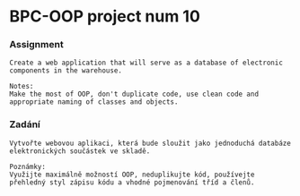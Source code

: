 # BPC-OOP project num 10

### Assignment 

    Create a web application that will serve as a database of electronic components in the warehouse.

    Notes:
    Make the most of OOP, don't duplicate code, use clean code and appropriate naming of classes and objects.

### Zadání

    Vytvořte webovou aplikaci, která bude sloužit jako jednoduchá databáze elektronických součástek ve skladě.

    Poznámky:
    Využijte maximálně možností OOP, neduplikujte kód, používejte přehledný styl zápisu kódu a vhodné pojmenování tříd a členů. 